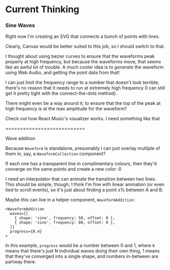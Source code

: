 # Current Thinking

### Sine Waves

Right now I'm creating an SVG that connects a bunch of points with lines.

Clearly, Canvas would be better suited to this job, so I should switch to that.

I thought about using bezier curves to ensure that the waveforms peak properly
at high frequency, but because the waveforms move, that seems like an awful lot
of trouble. A much cooler idea is to _generate_ the waveform using Web Audio,
and getting the point data from that!

I can just limit the frequency range to a number that doesn't look terrible;
there's no reason that it needs to run at extremely high frequency (I can still
get it pretty tight with the connect-the-dots method).

There might even be a way around it; to ensure that the top of the peak at high
frequency is at the max amplitude for the waveform?

Check out how React Music's visualizer works. I need something like that

===========================

Wave addition

Because `Waveform` is standalone, presumably I can just overlay multiple of them
in, say, a `WaveformCollection` component?

If each one has a transparent line in complimentary colours, then they'd
converge on the same points and create a new color :0

I need an interpolator that can animate the transition between two lines. This
should be simple, though; I think I'm fine with linear animation (or even tied
to scroll events), so it's just about finding a point x% between A and B.

Maybe this can live in a helper component, `WaveformAddition`:

```
<WaveformAddition
  waves={[
    { shape: 'sine', frequency: 50, offset: 0 },
    { shape: 'sine', frequency: 80, offset: 0 },
  ]}
  progress={0.4}
>
```

In this example, `progress` would be a number between 0 and 1, where `0` means
that there's just N individual waves doing their own thing, 1 means that they've
converged into a single shape, and numbers in-between are partway there.
